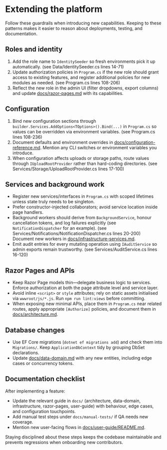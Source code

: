 # Extending the platform

Follow these guardrails when introducing new capabilities. Keeping to these patterns makes it easier to reason about deployments, testing, and documentation.

## Roles and identity

1. Add the role name to `IdentitySeeder` so fresh environments pick it up automatically. (see Data/IdentitySeeder.cs lines 14-71)
2. Update authorization policies in `Program.cs` if the new role should grant access to existing features, and register additional policies for new modules as needed. (see Program.cs lines 108-206)
3. Reflect the new role in the admin UI (filter dropdowns, export columns) and update [docs/razor-pages.md](razor-pages.md) with its capabilities.

## Configuration

1. Bind new configuration sections through `builder.Services.AddOptions<TOptions>().Bind(...)` in `Program.cs` so values can be overridden via environment variables. (see Program.cs lines 108-236)
2. Document defaults and environment overrides in [docs/configuration-reference.md](configuration-reference.md). Mention any CLI switches or environment variables you introduce.
3. When configuration affects uploads or storage paths, route values through `IUploadRootProvider` rather than hard-coding directories. (see Services/Storage/UploadRootProvider.cs lines 17-100)

## Services and background work

* Register new services/interfaces in `Program.cs` with scoped lifetimes unless state truly needs to be singleton.
* Prefer constructor-injected collaborators; avoid service location inside page handlers.
* Background workers should derive from `BackgroundService`, honour cancellation tokens, and log failures explicitly (see `NotificationDispatcher` for an example). (see Services/Notifications/NotificationDispatcher.cs lines 20-200) Document new workers in [docs/infrastructure-services.md](infrastructure-services.md).
* Emit audit entries for every mutating operation using `IAuditService` so admin exports remain trustworthy. (see Services/AuditService.cs lines 16-120)

## Razor Pages and APIs

* Keep Razor Page models thin—delegate business logic to services. Enforce authorization at both the page attribute level and service layer.
* Avoid inline `<script>` or `style` attributes; rely on static assets initialised via `wwwroot/js/*.js`. Run `npm run lint:views` before committing.
* When exposing new minimal APIs, place them in `Program.cs` near related routes, apply appropriate `[Authorize]` policies, and document them in [docs/architecture.md](architecture.md).

## Database changes

* Use EF Core migrations (`dotnet ef migrations add`) and check them into `Migrations/`. Keep `ApplicationDbContext` tidy by grouping DbSet declarations.
* Update [docs/data-domain.md](data-domain.md) with any new entities, including edge cases or concurrency tokens.

## Documentation checklist

After implementing a feature:

- Update the relevant guide in `docs/` (architecture, data-domain, infrastructure, razor-pages, user-guide) with behaviour, edge cases, and configuration touchpoints.
- Add manual test steps under `docs/manual-tests/` if QA needs new coverage.
- Mention new user-facing flows in [docs/user-guide/README.md](user-guide/README.md).

Staying disciplined about these steps keeps the codebase maintainable and prevents regressions when onboarding new contributors.
